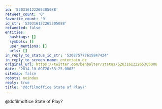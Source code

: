 ```yaml
---
id: '520316122265305088'
retweet_count: '0'
favorite_count: '0'
id_str: '520316122265305088'
retweeted: false
entities:
  hashtags: []
  symbols: []
  user_mentions: []
  urls: []
in_reply_to_status_id_str: '520275777615847424'
in_reply_to_screen_name: entertain_dc
original_url: https://twitter.com/benbalter/status/520316122265305088
date: '2014-10-09T20:53:25.000Z'
sitemap: false
robots: noindex
reply: true
title: '@dcfilmoffice State of Play?'
---
```


@dcfilmoffice State of Play?